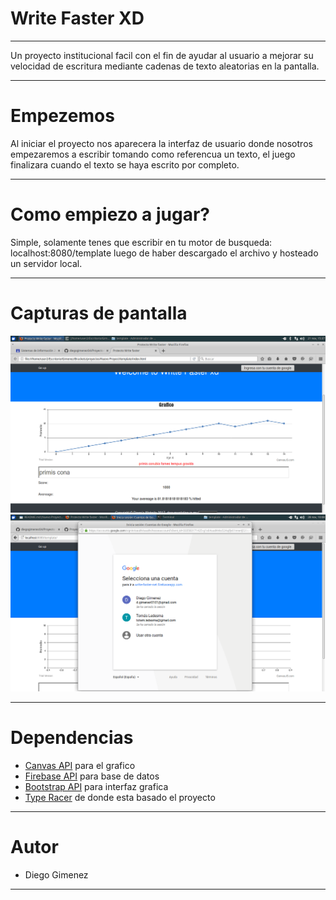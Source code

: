 # Write Faster XD
***
Un proyecto institucional facil con el fin de ayudar al usuario a mejorar su velocidad de escritura mediante cadenas de texto aleatorias en la pantalla.
***
# Empezemos
Al iniciar el proyecto nos aparecera la interfaz de usuario donde nosotros empezaremos a escribir tomando como referencua un texto, el juego finalizara cuando el texto se haya escrito por completo.
***
# Como empiezo a jugar?
Simple, solamente tenes que escribir en tu motor de busqueda: localhost:8080/template luego de haber descargado el archivo y hosteado un servidor local.
***
# Capturas de pantalla
![Ventana Principal](https://github.com/diegogimenez04/Proyecto-Write-Faster-xd/blob/master/static/AMedioHacer.png)
![PopUp](https://github.com/diegogimenez04/Proyecto-Write-Faster-xd/blob/master/static/popup.png)
***
# Dependencias
* [Canvas API](https://canvasjs.com/html5-javascript-dynamic-chart/) para el grafico
* [Firebase API](http://firebase.com/) para base de datos
* [Bootstrap API](https://getbootstrap.com/) para interfaz grafica
* [Type Racer](http://play.typeracer.com/) de donde esta basado el proyecto
***
# Autor
* Diego Gimenez
***
